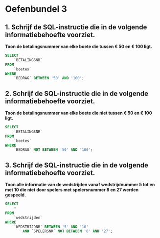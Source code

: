 # Oefenbundel 3

## 1. Schrijf de SQL-instructie die in de volgende informatiebehoefte voorziet.

**Toon de betalingsnummer van elke boete die tussen € 50 en € 100 ligt.**

```sql
SELECT 
    `BETALINGSNR`
FROM
    `boetes`
WHERE
    `BEDRAG` BETWEEN '50' AND '100';
```

## 2. Schrijf de SQL-instructie die in de volgende informatiebehoefte voorziet.

**Toon de betalingsnummer van elke boete die niet tussen € 50 en € 100 ligt.**

```sql
SELECT 
    `BETALINGSNR`
FROM
    `boetes`
WHERE
    `BEDRAG` NOT BETWEEN '50' AND '100';
```

## 3. Schrijf de SQL-instructie die in de volgende informatiebehoefte voorziet.

**Toon alle informatie van de wedstrijden vanaf wedstrijdnummer 5 tot en met 10 die niet door spelers met spelersnummer 8 en 27 werden gespeeld.**

```sql
SELECT 
    *
FROM
    `wedstrijden`
WHERE
    `WEDSTRIJDNR` BETWEEN '5' AND '10'
        AND `SPELERSNR` NOT BETWEEN '8' AND '27';
```